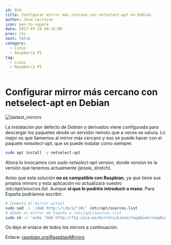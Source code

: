 ```yaml
---
id: 814
title: Configurar mirror más cercano con netselect-apt en Debian
author: Jose Cerrejon
icon: pen-to-square
date: 2017-07-19 09:15:00
prev: /es
next: false
category:
  - Linux
  - Raspberry PI
tag:
  - Linux
  - Raspberry PI
---
```


# Configurar mirror más cercano con netselect-apt en Debian

![lastest_mirrors](/images/2017/07/lastest_mirrors.png)

La instalación por defecto de *Debian* o derivados viene configurada para descargar los paquetes desde un servidor remoto que a veces se satura. Lo mejor es que llamemos al mirror más cercano y eso se puede hacer con el paquete *netselect-apt*, que se puede instalar como siempre:

```bash
sudo apt install -y netselect-apt
```

Ahora lo invocamos con *sudo netselect-apt version*, donde *version* es la versión que tenemos actualmente (jessie, stretch).

Aviso que esta solución **no es compatible con Raspbian**, ya que tiene sus propios mirrors y esta aplicación no actualizará vuestro */etc/apt/sources.list*. Aunque **sí que lo podréis introducir a mano**. Para España podríamos escribir:

```bash
# Comenta el mirror actual
sudo sed -i '/deb http:\/\/m/s/^/#/' /etc/apt/sources.list
# Añade el mirror de España a /etc/apt/sources.list
sudo sh -c 'echo "deb http://ftp.cica.es/mirrors/Linux/raspbian/raspbian/ jessie main contrib non-free rpi" >> /etc/apt/sources.list'
```

Os dejo el enlace de todos los mirrors a continuación.

Enlace: [raspbian.org/RaspbianMirrors](http://www.raspbian.org/RaspbianMirrors)